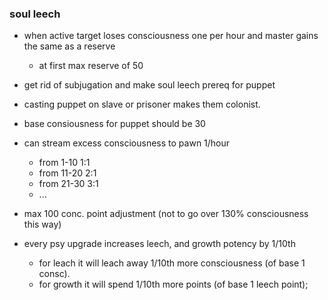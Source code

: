 ### soul leech
- when active target loses consciousness one per hour and master gains the same as a reserve
	- at first max reserve of 50

- get rid of subjugation and make soul leech prereq for puppet

- casting puppet on slave or prisoner makes them colonist.

- base consiousness for puppet should be 30

- can stream excess consciousness to pawn 1/hour
	- from 1-10 1:1
	- from 11-20 2:1
	- from 21-30 3:1
	- ...
- max 100 conc. point adjustment (not to go over 130% consciousness this way)

- every psy upgrade increases leech, and growth potency by 1/10th
	- for leach it will leach away 1/10th more consciousness (of base 1 consc).
	- for growth it will spend 1/10th more points (of base 1 leech point);